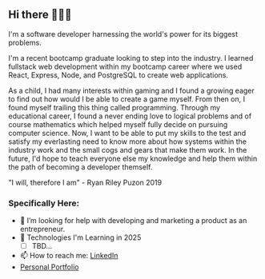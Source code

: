 ## Hi there 👋👨‍💻 
I'm a software developer harnessing the world's power for its biggest problems.

I'm a recent bootcamp graduate looking to step into the industry. I learned fullstack web development within my bootcamp career where we used React, Express, Node, and PostgreSQL to create web applications.

As a child, I had many interests within gaming and I found a growing eager to find out how would I be able to create a game myself. From then on, I found myself trailing this thing called programming. Through my educational career, I found a never ending love to logical problems and of course mathematics which helped myself fully decide on pursuing computer science. Now, I want to be able to put my skills to the test and satisfy my everlasting need to know more about how systems within the industry work and the small cogs and gears that make them work. In the future, I'd hope to teach everyone else my knowledge and help them within the path of becoming a developer themself.

"I will, therefore I am" - Ryan Riley Puzon 2019

### Specifically Here:

- 🤔 I’m looking for help with developing and marketing a product as an entrepreneur.
- 🌱 Technologies I'm Learning in 2025
  - [ ] TBD...
- 📫 How to reach me: [LinkedIn](https://www.linkedin.com/in/ryanrileypuzon/)
- [Personal Portfolio](juscuzryancan.github.io)
<!--
**juscuzryancan/juscuzryancan** is a ✨ _special_ ✨ repository because its `README.md` (this file) appears on your GitHub profile.

Here are some ideas to get you started:

- 🔭 I’m currently working on ...
- 🌱 I’m currently learning ...
- 👯 I’m looking to collaborate on ...
- 🤔 I’m looking for help with ...
- 💬 Ask me about ...
- 📫 How to reach me: ...
- 😄 Pronouns: ...
- ⚡ Fun fact: ...
-->
